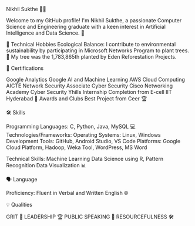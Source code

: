 Nikhil Sukthe 👨‍💻

Welcome to my GitHub profile! I'm Nikhil Sukthe, a passionate Computer Science and Engineering graduate with a keen interest in Artificial Intelligence and Data Science. 🚀

🌱 Technical Hobbies
Ecological Balance: I contribute to environmental sustainability by participating in Microsoft Networks Program to plant trees. 
🌳 My tree was the 1,783,865th planted by Eden Reforestation Projects.


📜 Certifications

Google Analytics
Google AI and Machine Learning
AWS Cloud Computing
AICTE Network Security Associate Cyber Security
Cisco Networking Academy Cyber Security
Yhills Internship Completion from E-cell IIT Hyderabad
🏅 Awards and Clubs
Best Project from Ceer 🏆

🛠 Skills

Programming Languages: C, Python, Java, MySQL 💻
Technologies/Frameworks:
Operating Systems: Linux, Windows
Development Tools: GitHub, Android Studio, VS Code
Platforms: Google Cloud Platform, Hadoop, Weka Tool, WordPress, MS Word

Technical Skills:
Machine Learning
Data Science using R, Pattern Recognition
Data Visualization 📊

🗣 Language

Proficiency: Fluent in Verbal and Written English 🌐

💡 Qualities

GRIT 💪
LEADERSHIP 🏆
PUBLIC SPEAKING 🎤
RESOURCEFULNESS 🛠

